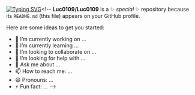 <a href="https://git.io/typing-svg"><img src="https://readme-typing-svg.herokuapp.com?font=Jersey+15&weight=600&size=25&duration=2600&pause=5&color=23570F&background=FF000000&random=false&width=435&lines=Opa+b%C3%A3o%3F" alt="Typing SVG" /></a><!--
**Luc0109/Luc0109** is a ✨ _special_ ✨ repository because its `README.md` (this file) appears on your GitHub profile.

Here are some ideas to get you started:

- 🔭 I’m currently working on ...
- 🌱 I’m currently learning ...
- 👯 I’m looking to collaborate on ...
- 🤔 I’m looking for help with ...
- 💬 Ask me about ...
- 📫 How to reach me: ...
- 😄 Pronouns: ...
- ⚡ Fun fact: ...
-->
